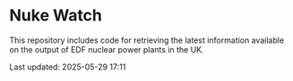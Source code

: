 # Nuke Watch

This repository includes code for retrieving the latest information available on the output of EDF nuclear power plants in the UK.

Last updated: 2025-05-29 17:11
